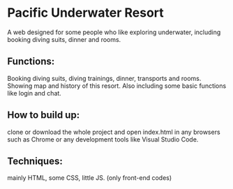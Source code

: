 # Pacific Underwater Resort
 A web designed for some people who like exploring underwater, including booking diving suits, dinner and rooms.
## Functions: 
 Booking diving suits, diving trainings, dinner, transports and rooms. 
 Showing map and history of this resort.
 Also including some basic functions like login and chat.
## How to build up: 
 clone or download the whole project and open index.html in any browsers such as Chrome or any development tools like Visual Studio Code.
## Techniques:
 mainly HTML, some CSS, little JS. (only front-end codes)
